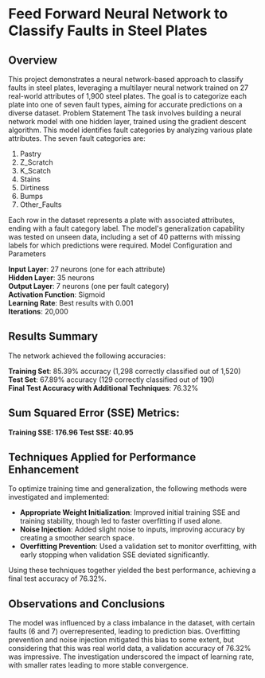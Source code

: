 # Feed Forward Neural Network to Classify Faults in Steel Plates
## Overview

This project demonstrates a neural network-based approach to classify faults in steel plates, leveraging a multilayer neural network trained on 27 real-world attributes of 1,900 steel plates. The goal is to categorize each plate into one of seven fault types, aiming for accurate predictions on a diverse dataset.
Problem Statement
The task involves building a neural network model with one hidden layer, trained using the gradient descent algorithm. This model identifies fault categories by analyzing various plate attributes. The seven fault categories are:

  1. Pastry
  2. Z_Scratch
  3. K_Scatch
  4. Stains
  5. Dirtiness
  6. Bumps
  7. Other_Faults

Each row in the dataset represents a plate with associated attributes, ending with a fault category label. The model's generalization capability was tested on unseen data, including a set of 40 patterns with missing labels for which predictions were required.
Model Configuration and Parameters

  **Input Layer**: 27 neurons (one for each attribute) </br>
  **Hidden Layer**: 35 neurons </br>
  **Output Layer**: 7 neurons (one per fault category) </br>
  **Activation Function**: Sigmoid </br>
  **Learning Rate**: Best results with 0.001 </br>
  **Iterations**: 20,000 </br>

## Results Summary
The network achieved the following accuracies:

  **Training Set**: 85.39% accuracy (1,298 correctly classified out of 1,520) </br>
  **Test Set**: 67.89% accuracy (129 correctly classified out of 190) </br>
  **Final Test Accuracy with Additional Techniques**: 76.32% </br>

## Sum Squared Error (SSE) Metrics:

**Training SSE: 176.96
Test SSE: 40.95**

## Techniques Applied for Performance Enhancement

To optimize training time and generalization, the following methods were investigated and implemented:

* **Appropriate Weight Initialization**: Improved initial training SSE and training stability, though led to faster overfitting if used alone.
* **Noise Injection**: Added slight noise to inputs, improving accuracy by creating a smoother search space.
* **Overfitting Prevention**: Used a validation set to monitor overfitting, with early stopping when validation SSE deviated significantly.

Using these techniques together yielded the best performance, achieving a final test accuracy of 76.32%.
## Observations and Conclusions

The model was influenced by a class imbalance in the dataset, with certain faults (6 and 7) overrepresented, leading to prediction bias. Overfitting prevention and noise injection mitigated this bias to some extent, but considering that this was real world data, a validation accuracy of 76.32% was impressive. The investigation underscored the impact of learning rate, with smaller rates leading to more stable convergence.
